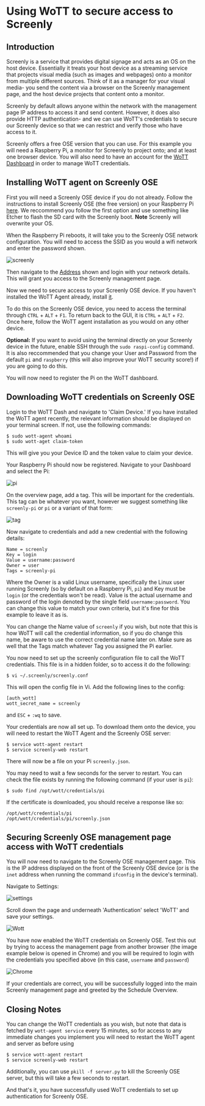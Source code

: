 # Using WoTT to secure access to Screenly

## Introduction

Screenly is a service that provides digital signage and acts as an OS on the host device. Essentially it treats your host device as a streaming service that projects visual media (such as images and webpages) onto a monitor from multiple different sources. Think of it as a manager for your visual media- you send the content via a browser on the Screenly management page, and the host device projects that content onto a monitor.

Screenly by default allows anyone within the network with the management page IP address to access it and send content. However, it does also provide HTTP authentication- and we can use WoTT's credentials to secure our Screenly device so that we can restrict and verify those who have access to it. 

Screenly offers a free OSE version that you can use. For this example you will need a Raspberry Pi, a monitor for Screenly to project onto; and at least one browser device. You will also need to have an account for the [WoTT Dashboard](https://dash.wott.io) in order to manage WoTT credentials.

## Installing WoTT agent on Screenly OSE

First you will need a Screenly OSE device if you do not already.
Follow the instructions to install Screenly OSE (the free version) on your Raspberry Pi [here](https://www.screenly.io/ose/). We reccommend you follow the first option and use something like Etcher to flash the SD card with the Screenly boot. 
**Note** Screenly will overwrite your OS.

When the Raspberry Pi reboots, it will take you to the Screenly OSE network configuration. You will need to access the SSID as you would a wifi network and enter the password shown. 

![screenly](https://github.com/WoTTsecurity/agent/blob/master/docs/examples/screenly/screenly-setup.jpg)

Then navigate to the [Address](https://www.screenly.io/wifi) shown and login with your network details. This will grant you access to the Screenly management page. 

Now we need to secure access to your Screenly OSE device. If you haven't installed the WoTT Agent already, install [it](https://github.com/WoTTsecurity/agent).

To do this on the Screenly OSE device, you need to access the terminal through `CTRL` + `ALT` + `F1`. To return back to the GUI, it is `CTRL` + `ALT` + `F2`. 
Once here, follow the WoTT agent installation as you would on any other device. 

**Optional:** If you want to avoid using the terminal directly on your Screenly device in the future, enable SSH through the `sudo raspi-config` command. It is also reccommended that you change your User and Password from the default `pi` and `raspberry` (this will also improve your WoTT security score!) if you are going to do this.

You will now need to register the Pi on the WoTT dashboard. 


## Downloading WoTT credentials on Screenly OSE

Login to the WoTT Dash and navigate to 'Claim Device.' If you have installed the WoTT agent recently, the relevant information should be displayed on your terminal screen. If not, use the following commands:

``` 
$ sudo wott-agent whoami
$ sudo wott-aget claim-token
```

This will give you your Device ID and the token value to claim your device. 

Your Raspberry Pi should now be registered. Navigate to your Dashboard and select the Pi:

![pi](https://github.com/WoTTsecurity/agent/blob/master/docs/examples/screenly/rasbpi.png)

On the overview page, add a tag. This will be important for the credentials. This tag can be whatever you want, however we suggest something like `screenly-pi` or `pi` or a variant of that form:

![tag](https://github.com/WoTTsecurity/agent/blob/master/docs/examples/screenly/tag.png)

Now navigate to credentials and add a new credential with the following details:

```
Name = screenly
Key = login
Value = username:password
Owner = user
Tags = screenly-pi
```
Where the Owner is a valid Linux username, specifically the Linux user running Screenly (so by default on a Raspberry Pi, `pi`) and Key must be `login` (or the credentials won't be read). Value is the actual username and password of the login denoted by the single field `username:password`. You can change this value to match your own criteria, but it's fine for this example to leave it as is. 

You can change the Name value of `screenly` if you wish, but note that this is how WoTT will call the credential information, so if you do change this name, be aware to use the correct credential name later on. Make sure as well that the Tags match whatever Tag you assigned the Pi earlier.

You now need to set up the screenly configuration file to call the WoTT credentials. This file is in a hidden folder, so to access it do the following:

```
$ vi ~/.screenly/screenly.conf
```

This will open the config file in Vi. Add the following lines to the config:

```
[auth_wott]
wott_secret_name = screenly
```

and `ESC` + `:wq` to save.

Your credentials are now all set up. To download them onto the device, you will need to restart the WoTT Agent and the Screenly OSE server:

```
$ service wott-agent restart
$ service screenly-web restart
```

There will now be a file on your Pi `screenly.json`. 

You may need to wait a few seconds for the server to restart. You can check the file exists by running the following command (if your user is `pi`): 

``` 
$ sudo find /opt/wott/credentials/pi
```

If the certificate is downloaded, you should receive a response like so:

```
/opt/wott/credentials/pi
/opt/wott/credentials/pi/screenly.json
```

## Securing Screenly OSE management page access with WoTT credentials

You will now need to navigate to the Screenly OSE management page. This is the IP address displayed on the front of the Screenly OSE device (or is the `inet` address when running the command `ifconfig` in the device's terminal). 

Navigate to Settings:

![settings](https://github.com/WoTTsecurity/agent/blob/master/docs/examples/screenly/screenly-schedule.png)

Scroll down the page and underneath 'Authentication' select 'WoTT' and save your settings.

![Wott](https://github.com/WoTTsecurity/agent/blob/master/docs/examples/screenly/screenly-wott.png)

You have now enabled the WoTT credentials on Screenly OSE. Test this out by trying to access the management page from another browser (the image example below is opened in Chrome) and you will be required to login with the credentials you specified above (in this case, `username` and `password`)

![Chrome](https://github.com/WoTTsecurity/agent/blob/master/docs/examples/screenly/screenly-chrome.png)

If your credentials are correct, you will be successfully logged into the main Screenly management page and greeted by the Schedule Overview. 

## Closing Notes

You can change the WoTT credentials as you wish, but note that data is fetched by `wott-agent service` every 15 minutes, so for access to any immediate changes you implement you will need to restart the WoTT agent and server as before using

``` 
$ service wott-agent restart
$ service screenly-web restart
```
Additionally, you can use `pkill -f server.py` to kill the Screenly OSE server, but this will take a few seconds to restart.

And that's it, you have successfully used WoTT credentials to set up authentication for Screenly OSE.